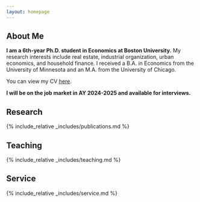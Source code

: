 ```yaml
---
layout: homepage
---
```


## About Me

**I am a 6th-year Ph.D. student in Economics at Boston University.** 
My research interests include real estate, industrial organization, urban economics, and household finance. I received a B.A. in Economics from the University of Minnesota and an M.A. from the University of Chicago.
<!-- I study the behaviors of households, real estate developers, and investors in the housing markets using empirical and structural methods. -->

You can view my CV [here](assets/files/curriculum_vitae.pdf). 

**I will be on the job market in AY 2024-2025 and available for interviews.**

<!-- 
-->


## Research 

{% include_relative _includes/publications.md %}

## Teaching

{% include_relative _includes/teaching.md %}

## Service

{% include_relative _includes/service.md %}
